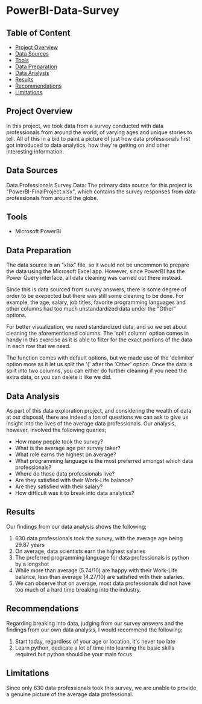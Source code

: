 # PowerBI-Data-Survey

## Table of Content
- [Project Overview](#project-overview)
- [Data Sources](#data-sources)
- [Tools](#tools)
- [Data Preparation](#data-preparation)
- [Data Analysis](#data-analysis)
- [Results](#results)
- [Recommendations](#recommendations)
- [Limitations](#limitations)

## Project Overview
In this project, we took data from a survey conducted with data professionals from around the world, of varying ages and unique stories to tell. All of this in a bid to paint a picture of just how data professionals first got introduced to data analytics, how they're getting on and other interesting information.

## Data Sources
Data Professionals Survey Data: The primary data source for this project is "PowerBI-FinalProject.xlsx", which contains the survey responses from data professionals from around the globe.

## Tools
- Microsoft PowerBI

## Data Preparation
The data source is an "xlsx" file, so it would not be uncommon to prepare the data using the Microsoft Excel app. However, since PowerBI has the Power Query interface, all data cleaning was carried out there instead. 

Since this is data sourced from survey answers, there is some degree of order to be exepected but there was still some cleaning to be done. For example, the age, salary, job titles, favorite programming languages and other columns had too much unstandardized data under the "Other" options.

For better visualization, we need standardized data, and so we set about cleaning the aforementioned columns. The 'split column' option comes in handy in this exercise as it is able to filter for the exact portions of the data in each row that we need. 

The function comes with default options, but we made use of the 'delimiter' option more as it let us split the '(' after the 'Other' option. Once the data is split into two columns, you can either do further cleaning if you need the extra data, or you can delete it like we did.

## Data Analysis
As part of this data exploration project, and considering the wealth of data at our disposal, there are indeed a ton of questions we can ask to give us insight into the lives of the average data professionals. Our analysis, however, involved the following queries;
- How many people took the survey?
- What is the average age per survey taker?
- What role earns the highest on average?
- What programming language is the most preferred amongst which data professionals?
- Where do these data professionals live?
- Are they satisfied with their Work-Life balance?
- Are they satisfied with their salary?
- How difficult was it to break into data analytics?

## Results
Our findings from our data analysis shows the following;
1. 630 data professionals took the survey, with the average age being 29.87 years
2. On average, data scientists earn the highest salaries
3. The preferred programming language for data professionals is python by a longshot
4. While more than average (5.74/10) are happy with their Work-Life balance, less than average (4.27/10) are satisfied with their salaries.
5. We can observe that on average, most data professionals did not have too much of a hard time breaking into the industry.

## Recommendations
Regarding breaking into data, judging from our survey answers and the findings from our own data analysis, I would recommend the following;
1. Start today, regardless of your age or location, it's never too late
2. Learn python, dedicate a lot of time into learning the basic skills required but python should be your main focus

## Limitations
Since only 630 data professionals took this survey, we are unable to provide a genuine picture of the average data professional.

